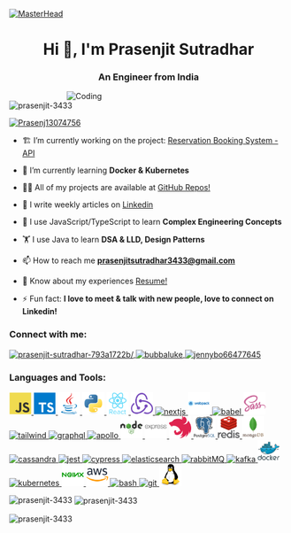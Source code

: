 [![MasterHead](https://i.pinimg.com/originals/0f/25/e4/0f25e4668c1c7740b5ed41835339d67f.gif)]()

<h1 align="center">Hi 👋, I'm Prasenjit Sutradhar</h1>
<h3 align="center">An Engineer from India</h3>
<img align="right" alt="Coding" width="400" src="https://mycannabisaccountant.com/wp-content/uploads/2022/02/e87c5693979173.5e7f9c4d14e64.gif">

<p align="left"> <img src="https://komarev.com/ghpvc/?username=prasenjit-3433&label=Profile%20views&color=0e75b6&style=flat" alt="prasenjit-3433" /> </p>

<p align="left"> <a href="https://twitter.com/Prasenj13074756" target="blank"><img src="https://img.shields.io/twitter/follow/Prasenj13074756?logo=twitter&style=for-the-badge" alt="Prasenj13074756" /></a> </p>

- 🏗️ I’m currently working on the project: [Reservation Booking System - API]()

- 🌱 I’m currently learning **Docker & Kubernetes**

- 👨‍💻 All of my projects are available at [GitHub Repos!](https://github.com/Prasenjit-3433?tab=repositories)

- 📝 I write weekly articles on [Linkedin](https://www.linkedin.com/in/prasenjitsutradhar/recent-activity/posts/)

- 🧠 I use JavaScript/TypeScript to learn **Complex Engineering Concepts**

- 🏋️ I use Java to learn **DSA & LLD, Design Patterns**

- 📫 How to reach me **prasenjitsutradhar3433@gmail.com**

- 📄 Know about my experiences [Resume!]()

- ⚡ Fun fact: **I love to meet & talk with new people, love to connect on Linkedin!**

<h3 align="left">Connect with me:</h3>
<p align="left">
    <a href="https://www.linkedin.com/in/prasenjitsutradhar/" target="blank">
        <img align="center" src="https://raw.githubusercontent.com/rahuldkjain/github-profile-readme-generator/master/src/images/icons/Social/linked-in-alt.svg" alt="prasenjit-sutradhar-793a1722b/" height="30" width="40" />
    </a>
    <a href="https://www.leetcode.com/bubbaluke" target="blank">
        <img align="center" src="https://raw.githubusercontent.com/rahuldkjain/github-profile-readme-generator/master/src/images/icons/Social/leet-code.svg" alt="bubbaluke" height="30" width="40" />
    </a>
    <a href="https://twitter.com/Prasenj13074756" target="blank">
        <img align="center" src="https://raw.githubusercontent.com/rahuldkjain/github-profile-readme-generator/master/src/images/icons/Social/twitter.svg" alt="jennybo66477645" height="30" width="40" />
    </a>
</p>

<h3 align="left">Languages and Tools:</h3>
<p align="left"> 
     <a href="https://developer.mozilla.org/en-US/docs/Web/JavaScript" target="_blank" rel="noreferrer"> 
        <img src="https://raw.githubusercontent.com/devicons/devicon/master/icons/javascript/javascript-original.svg" alt="javascript" width="40" height="40"/> 
    </a>
    <a href="https://www.typescriptlang.org/" target="_blank" rel="noreferrer"> 
        <img src="https://raw.githubusercontent.com/devicons/devicon/master/icons/typescript/typescript-original.svg" alt="typescript" width="40" height="40"/> 
    </a>
    <a href="https://www.java.com" target="_blank" rel="noreferrer"> 
        <img src="https://raw.githubusercontent.com/devicons/devicon/master/icons/java/java-original.svg" alt="java" width="40" height="40"/> 
    </a>
    <a href="https://www.python.org" target="_blank" rel="noreferrer"> 
        <img src="https://raw.githubusercontent.com/devicons/devicon/master/icons/python/python-original.svg" alt="python" width="40" height="40"/> 
    </a>  
    <a href="https://reactjs.org/" target="_blank" rel="noreferrer"> 
        <img src="https://raw.githubusercontent.com/devicons/devicon/master/icons/react/react-original-wordmark.svg" alt="react" width="40" height="40"/> 
    </a>
    <a href="https://redux.js.org" target="_blank" rel="noreferrer"> 
        <img src="https://raw.githubusercontent.com/devicons/devicon/master/icons/redux/redux-original.svg" alt="redux" width="40" height="40"/> 
    </a>
    <a href="https://nextjs.org/" target="_blank" rel="noreferrer"> 
        <img src="https://cdn.worldvectorlogo.com/logos/nextjs-2.svg" alt="nextjs" width="40" height="40"/> 
    </a>
    <a href="https://webpack.js.org" target="_blank" rel="noreferrer"> 
        <img src="https://raw.githubusercontent.com/devicons/devicon/d00d0969292a6569d45b06d3f350f463a0107b0d/icons/webpack/webpack-original-wordmark.svg" alt="webpack" width="40" height="40"/> 
    </a>
    <a href="https://babeljs.io/" target="_blank" rel="noreferrer">
        <img src="https://www.vectorlogo.zone/logos/babeljs/babeljs-icon.svg" alt="babel" width="40" height="40"/>
    </a>
    <a href="https://sass-lang.com" target="_blank" rel="noreferrer"> 
        <img src="https://raw.githubusercontent.com/devicons/devicon/master/icons/sass/sass-original.svg" alt="sass" width="40" height="40"/> 
    </a> 
    <a href="https://tailwindcss.com/" target="_blank" rel="noreferrer"> 
        <img src="https://www.vectorlogo.zone/logos/tailwindcss/tailwindcss-icon.svg" alt="tailwind" width="40" height="40"/> 
    </a> 
    <a href="https://graphql.org" target="_blank" rel="noreferrer"> 
        <img src="https://www.vectorlogo.zone/logos/graphql/graphql-icon.svg" alt="graphql" width="40" height="40"/> 
    </a>
    <a href="https://www.apollographql.com" target="_blank" rel="noreferrer"> 
        <img src="https://www.vectorlogo.zone/logos/apollographql/apollographql-ar21.svg" alt="apollo" width="40" height="40"/> 
    </a>
    <a href="https://nodejs.org" target="_blank" rel="noreferrer"> 
        <img src="https://raw.githubusercontent.com/devicons/devicon/master/icons/nodejs/nodejs-original-wordmark.svg" alt="nodejs" width="40" height="40"/> 
    </a>
    <a href="https://expressjs.com" target="_blank" rel="noreferrer"> 
        <img src="https://raw.githubusercontent.com/devicons/devicon/master/icons/express/express-original-wordmark.svg" alt="express" width="40" height="40"/> 
    </a> 
    <a href="https://nestjs.com/" target="_blank" rel="noreferrer"> 
        <img src="https://raw.githubusercontent.com/devicons/devicon/master/icons/nestjs/nestjs-plain.svg" alt="nestjs" width="40" height="40"/> 
    </a>
    <a href="https://www.postgresql.org" target="_blank" rel="noreferrer"> 
        <img src="https://raw.githubusercontent.com/devicons/devicon/master/icons/postgresql/postgresql-original-wordmark.svg" alt="postgresql" width="40" height="40"/> 
    </a> 
    <a href="https://redis.io" target="_blank" rel="noreferrer"> 
        <img src="https://raw.githubusercontent.com/devicons/devicon/master/icons/redis/redis-original-wordmark.svg" alt="redis" width="40" height="40"/> 
    </a> 
       <a href="https://www.mongodb.com/" target="_blank" rel="noreferrer"> 
        <img src="https://raw.githubusercontent.com/devicons/devicon/master/icons/mongodb/mongodb-original-wordmark.svg" alt="mongodb" width="40" height="40"/> 
    </a> 
       <a href="https://cassandra.apache.org/" target="_blank" rel="noreferrer"> 
        <img src="https://www.vectorlogo.zone/logos/apache_cassandra/apache_cassandra-icon.svg" alt="cassandra" width="40" height="40"/> 
    </a>
    <a href="https://jestjs.io" target="_blank" rel="noreferrer"> 
        <img src="https://www.vectorlogo.zone/logos/jestjsio/jestjsio-icon.svg" alt="jest" width="40" height="40"/> 
    </a>
    <a href="https://www.cypress.io" target="_blank" rel="noreferrer"> 
        <img src="https://raw.githubusercontent.com/simple-icons/simple-icons/6e46ec1fc23b60c8fd0d2f2ff46db82e16dbd75f/icons/cypress.svg" alt="cypress" width="40" height="40"/> 
    </a> 
    <a href="https://www.elastic.co" target="_blank" rel="noreferrer"> 
        <img src="https://www.vectorlogo.zone/logos/elastic/elastic-icon.svg" alt="elasticsearch" width="40" height="40"/> 
    </a>
    <a href="https://www.rabbitmq.com" target="_blank" rel="noreferrer"> 
        <img src="https://www.vectorlogo.zone/logos/rabbitmq/rabbitmq-icon.svg" alt="rabbitMQ" width="40" height="40"/> 
    </a>
    <a href="https://kafka.apache.org/" target="_blank" rel="noreferrer"> 
        <img src="https://www.vectorlogo.zone/logos/apache_kafka/apache_kafka-icon.svg" alt="kafka" width="40" height="40"/> 
    </a>
    <a href="https://www.docker.com/" target="_blank" rel="noreferrer"> 
        <img src="https://raw.githubusercontent.com/devicons/devicon/master/icons/docker/docker-original-wordmark.svg" alt="docker" width="40" height="40"/> 
    </a>
    <a href="https://kubernetes.io" target="_blank" rel="noreferrer"> 
        <img src="https://www.vectorlogo.zone/logos/kubernetes/kubernetes-icon.svg" alt="kubernetes" width="40" height="40"/> 
    </a>
    <a href="https://www.nginx.com" target="_blank" rel="noreferrer"> 
        <img src="https://raw.githubusercontent.com/devicons/devicon/master/icons/nginx/nginx-original.svg" alt="nginx" width="40" height="40"/> 
    </a>
    <a href="https://aws.amazon.com" target="_blank" rel="noreferrer"> 
        <img src="https://raw.githubusercontent.com/devicons/devicon/master/icons/amazonwebservices/amazonwebservices-original-wordmark.svg" alt="aws" width="40" height="40"/>
    </a>
    <a href="https://www.gnu.org/software/bash/" target="_blank" rel="noreferrer"> 
        <img src="https://www.vectorlogo.zone/logos/gnu_bash/gnu_bash-icon.svg" alt="bash" width="40" height="40"/> 
    </a> 
    <a href="https://git-scm.com/" target="_blank" rel="noreferrer"> 
        <img src="https://www.vectorlogo.zone/logos/git-scm/git-scm-icon.svg" alt="git" width="40" height="40"/> 
    </a>   
    <a href="https://www.linux.org/" target="_blank" rel="noreferrer"> 
        <img src="https://raw.githubusercontent.com/devicons/devicon/master/icons/linux/linux-original.svg" alt="linux" width="40" height="40"/> 
    </a> 
</p>

<p><img align="left" src="https://github-readme-stats.vercel.app/api/top-langs?username=prasenjit-3433&show_icons=true&locale=en&layout=compact" alt="prasenjit-3433" /></p>

<p>&nbsp;<img align="center" src="https://github-readme-stats.vercel.app/api?username=prasenjit-3433&show_icons=true&locale=en" alt="prasenjit-3433" /></p>

<p><img align="center" src="https://github-readme-streak-stats.herokuapp.com/?user=prasenjit-3433&" alt="prasenjit-3433" /></p>
